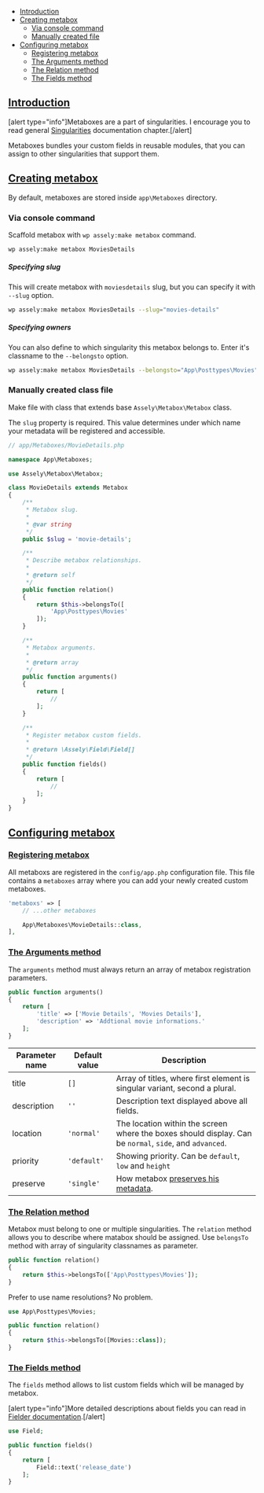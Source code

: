 - [Introduction](#introduction)
- [Creating metabox](#creating-metabox)
    + [Via console command](#via-console-command)
    + [Manually created file](#manually-created-file)
- [Configuring metabox](#creating-metabox)
    + [Registering metabox](#registering-metabox)
    + [The Arguments method](#the-arguments-method)
    + [The Relation method](#the-relation-method)
    + [The Fields method](#the-fields-method)


<a name="introduction"></a>
## [Introduction](#introduction)

[alert type="info"]Metaboxes are a part of singularities. I encourage you to read general [Singularities](/docs/singularities) documentation chapter.[/alert]

Metaboxes bundles your custom fields in reusable modules, that you can assign to other singularities that support them.

<a name="creating-metabox"></a>
## [Creating metabox](#creating-metabox)

By default, metaboxes are stored inside `app\Metaboxes` directory.

### Via console command

Scaffold metabox with `wp assely:make metabox` command.

```bash
wp assely:make metabox MoviesDetails
```

##### Specifying slug

This will create metabox with `moviesdetails` slug, but you can specify it with `--slug` option.

```bash
wp assely:make metabox MoviesDetails --slug="movies-details"
```

##### Specifying owners

You can also define to which singularity this metabox belongs to. Enter it's classname to the `--belongsto` option.

```bash
wp assely:make metabox MoviesDetails --belongsto="App\Posttypes\Movies"
```

### Manually created class file

Make file with class that extends base `Assely\Metabox\Metabox` class.

The `slug` property is required. This value determines under which name your metadata will be registered and accessible.

```php
// app/Metaboxes/MovieDetails.php

namespace App\Metaboxes;

use Assely\Metabox\Metabox;

class MovieDetails extends Metabox
{
    /**
     * Metabox slug.
     *
     * @var string
     */
    public $slug = 'movie-details';

    /**
     * Describe metabox relationships.
     *
     * @return self
     */
    public function relation()
    {
        return $this->belongsTo([
            'App\Posttypes\Movies'
        ]);
    }

    /**
     * Metabox arguments.
     *
     * @return array
     */
    public function arguments()
    {
        return [
            //
        ];
    }

    /**
     * Register metabox custom fields.
     *
     * @return \Assely\Field\Field[]
     */
    public function fields()
    {
        return [
            //
        ];
    }
}
```

<a name="configuring-metabox"></a>
## [Configuring metabox](#configuring-metabox)

<a name="registering-metabox"></a>
### [Registering metabox](#registering-metabox)

All metaboxs are registered in the `config/app.php` configuration file. This file contains a `metaboxes` array where you can add your newly created custom metaboxes.

```php
'metaboxs' => [
    // ...other metaboxes

    App\Metaboxes\MovieDetails::class,
],
```

<a name="the-arguments-method"></a>
### [The Arguments method](#the-arguments-method)

The `arguments` method must always return an array of metabox registration parameters.

```php
public function arguments()
{
    return [
        'title' => ['Movie Details', 'Movies Details'],
        'description' => 'Addtional movie informations.'
    ];
}
```

| Parameter name | Default value | Description |
|---------|---------|---------|
| title | `[]` | Array of titles, where first element is singular variant, second a plural. |
| description | `''` | Description text displayed above all fields. |
| location | `'normal'` | The location within the screen where the boxes should display. Can be `normal`, `side`, and `advanced`. |
| priority | `'default'` | Showing priority. Can be `default`, `low` and `height` |
| preserve | `'single'` | How metabox [preserves his metadata](/docs/singularities#configuring-how-metadata-is-stored). |

<a name="the-relation-method"></a>
### [The Relation method](#the-relation-method)

Metabox must belong to one or multiple singularities. The `relation` method allows you to describe where matabox should be assigned. Use `belongsTo` method with array of singularity classnames as parameter.

```php
public function relation()
{
    return $this->belongsTo(['App\Posttypes\Movies']);
}
```

Prefer to use name resolutions? No problem.

```php
use App\Posttypes\Movies;

public function relation()
{
    return $this->belongsTo([Movies::class]);
}
```

<a name="the-fields-method"></a>
### [The Fields method](#the-fields-method)

The `fields` method allows to list custom fields which will be managed by metabox.

[alert type="info"]More detailed descriptions about fields you can read in [Fielder documentation](/docs/fielder-usage).[/alert]

```php
use Field;

public function fields()
{
    return [
        Field::text('release_date')
    ];
}
```
